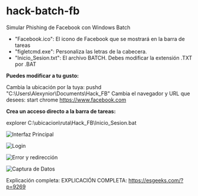 # hack-batch-fb
Simular Phishing de Facebook con Windows Batch


- "Facebook.ico": El icono de Facebook que se mostrará en la barra de tareas
- "figletcmd.exe": Personaliza las letras de la cabecera.
- "Inicio_Sesion.txt": El archivo BATCH. Debes modificar la extensión .TXT por .BAT

**Puedes modificar a tu gusto:**

Cambia la ubicación por la tuya: pushd "C:\Users\Alexynior\Documents\Hack_FB"
Cambia el navegador y URL que desees: start chrome https://www.facebook.com

**Crea un acceso directo a la barra de tareas:**

explorer C:\ubicacion\ruta\Hack_FB\Inicio_Sesion.bat

![Interfaz Principal](https://github.com/alexynior28/hack-batch-fb/blob/master/Imagenes/im01.PNG)

![Login](https://github.com/alexynior28/hack-batch-fb/blob/master/Imagenes/im02.PNG)

![Error y redirección](https://github.com/alexynior28/hack-batch-fb/blob/master/Imagenes/im03.PNG)

![Captura de Datos](https://github.com/alexynior28/hack-batch-fb/blob/master/Imagenes/im04.PNG)

Explicación completa: EXPLICACIÓN COMPLETA: https://esgeeks.com/?p=9269





